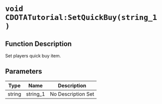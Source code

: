 # `void CDOTATutorial:SetQuickBuy(string_1 )`
## Function Description
Set players quick buy item.
## Parameters
Type|Name|Description
--|--|--
string|string_1|No Description Set
